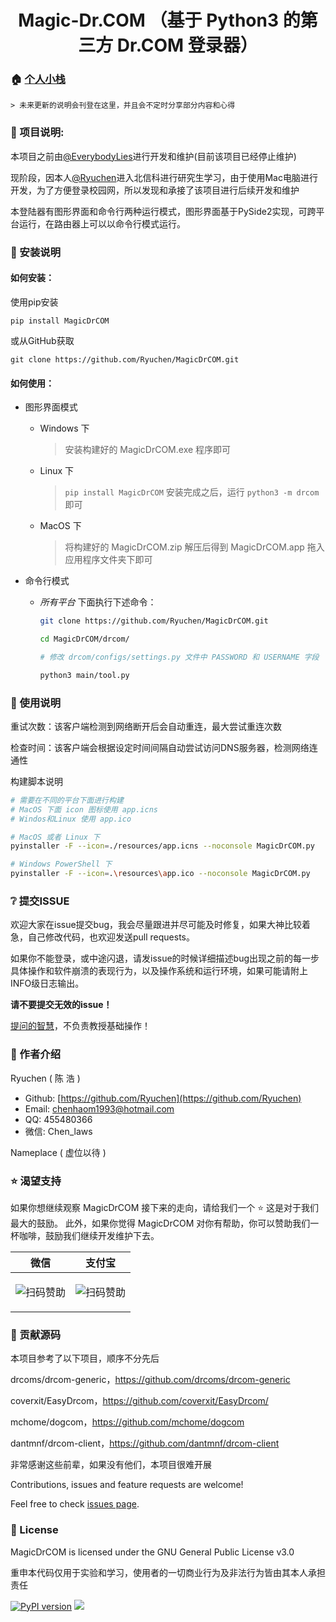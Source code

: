 <h1 align="center">Magic-Dr.COM （基于 Python3 的第三方 Dr.COM 登录器）</h1>


### 🏠 [个人小栈](https://ryuchen.github.io/)

    > 未来更新的说明会刊登在这里，并且会不定时分享部分内容和心得

### 📎 项目说明:

本项目之前由[@EverybodyLies](https://github.com/Everyb0dyLies)进行开发和维护(目前该项目已经停止维护)

现阶段，因本人[@Ryuchen](https://github.com/Ryuchen)进入北信科进行研究生学习，由于使用Mac电脑进行开发，为了方便登录校园网，所以发现和承接了该项目进行后续开发和维护

本登陆器有图形界面和命令行两种运行模式，图形界面基于PySide2实现，可跨平台运行，在路由器上可以以命令行模式运行。

### 📖 安装说明

#### 如何安装：

使用pip安装

`pip install MagicDrCOM`

或从GitHub获取

`git clone https://github.com/Ryuchen/MagicDrCOM.git`

#### 如何使用：

+ 图形界面模式

    + Windows 下
        > 安装构建好的 MagicDrCOM.exe 程序即可
    
    + Linux 下
        > `pip install MagicDrCOM` 安装完成之后，运行 `python3 -m drcom` 即可
        
    + MacOS 下
        > 将构建好的 MagicDrCOM.zip 解压后得到 MagicDrCOM.app 拖入应用程序文件夹下即可

+ 命令行模式

    + *所有平台* 下面执行下述命令：
    
        ```BASH
        git clone https://github.com/Ryuchen/MagicDrCOM.git
        
        cd MagicDrCOM/drcom/
        
        # 修改 drcom/configs/settings.py 文件中 PASSWORD 和 USERNAME 字段
        
        python3 main/tool.py
        ```

### 📖 使用说明

重试次数：该客户端检测到网络断开后会自动重连，最大尝试重连次数

检查时间：该客户端会根据设定时间间隔自动尝试访问DNS服务器，检测网络连通性

构建脚本说明

```bash
# 需要在不同的平台下面进行构建
# MacOS 下面 icon 图标使用 app.icns
# Windos和Linux 使用 app.ico

# MacOS 或者 Linux 下
pyinstaller -F --icon=./resources/app.icns --noconsole MagicDrCOM.py

# Windows PowerShell 下
pyinstaller -F --icon=.\resources\app.ico --noconsole MagicDrCOM.py
```

### ❔ 提交ISSUE

欢迎大家在issue提交bug，我会尽量跟进并尽可能及时修复，如果大神比较着急，自己修改代码，也欢迎发送pull requests。

如果你不能登录，或中途闪退，请发issue的时候详细描述bug出现之前的每一步具体操作和软件崩溃的表现行为，以及操作系统和运行环境，如果可能请附上INFO级日志输出。

**请不要提交无效的issue！**

[提问的智慧](https://github.com/ryanhanwu/How-To-Ask-Questions-The-Smart-Way/blob/master/README-zh_CN.md)，不负责教授基础操作！

### 👤 作者介绍

Ryuchen ( 陈 浩 )

* Github: [https://github.com/Ryuchen](https://github.com/Ryuchen)
* Email: [chenhaom1993@hotmail.com](chenhaom1993@hotmail.com)
* QQ: 455480366
* 微信: Chen_laws

Nameplace ( 虚位以待 )

### ⭐ 渴望支持

如果你想继续观察 MagicDrCOM 接下来的走向，请给我们一个 ⭐ 这是对于我们最大的鼓励。
此外，如果你觉得 MagicDrCOM 对你有帮助，你可以赞助我们一杯咖啡，鼓励我们继续开发维护下去。

| **微信**                         | **支付宝**                           |
| ------------------------------- | ----------------------------------- |
|<p align="center">![扫码赞助](https://github.com/Ryuchen/Panda-Sandbox/raw/master/docs/sponsor/wechat.jpg)</p>|<p align="center">![扫码赞助](https://github.com/Ryuchen/Panda-Sandbox/raw/master/docs/sponsor/alipay.jpg)</p>|

### 🤝 贡献源码

本项目参考了以下项目，顺序不分先后

drcoms/drcom-generic，https://github.com/drcoms/drcom-generic

coverxit/EasyDrcom，https://github.com/coverxit/EasyDrcom/

mchome/dogcom，https://github.com/mchome/dogcom

dantmnf/drcom-client，https://github.com/dantmnf/drcom-client

非常感谢这些前辈，如果没有他们，本项目很难开展

Contributions, issues and feature requests are welcome!

Feel free to check [issues page](https://github.com/Ryuchen/MagicDrCOM/issues).

### 📖 License

MagicDrCOM is licensed under the GNU General Public License v3.0

重申本代码仅用于实验和学习，使用者的一切商业行为及非法行为皆由其本人承担责任

[![PyPI version](https://img.shields.io/pypi/v/MagicDrCOM.svg)](https://pypi.python.org/pypi/MagicDrCOM)
<img src="https://img.shields.io/badge/language-python3-blue.svg?cacheSeconds=2592000" />

